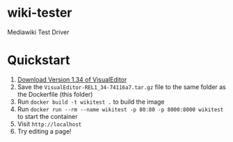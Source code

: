 # wiki-tester
Mediawiki Test Driver

# Quickstart

1) [Download Version 1.34 of VisualEditor](https://www.mediawiki.org/wiki/Special:ExtensionDistributor/VisualEditor)
2) Save the `VisualEditor-REL1_34-74116a7.tar.gz` file to the same folder as the Dockerfile (this folder)
3) Run `docker build -t wikitest .` to build the image
4) Run `docker run --rm --name wikitest -p 80:80 -p 8000:8000 wikitest` to start the container
5) Visit `http://localhost`
6) Try editing a page!